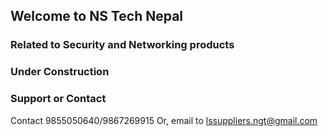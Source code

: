 ## Welcome to NS Tech Nepal
### Related to Security and Networking products

### Under Construction

### Support or Contact

Contact 9855050640/9867269915
Or, email to lssuppliers.ngt@gmail.com
